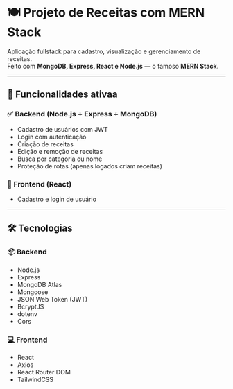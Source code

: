 # 🍽️ Projeto de Receitas com MERN Stack

Aplicação fullstack para cadastro, visualização e gerenciamento de receitas.  
Feito com **MongoDB, Express, React e Node.js** — o famoso **MERN Stack**.

---

## 🚀 Funcionalidades ativaa

### ✅ Backend (Node.js + Express + MongoDB)
- Cadastro de usuários com JWT
- Login com autenticação
- Criação de receitas
- Edição e remoção de receitas
- Busca por categoria ou nome
- Proteção de rotas (apenas logados criam receitas)

### 🎨 Frontend (React)
- Cadastro e login de usuário
<!-- - Tela de criar receita -->
<!-- - Lista de receitas públicas -->
<!-- - Visualização de detalhes de uma receita -->
<!-- - Layout responsivo -->

---

## 🛠️ Tecnologias

### 📦 Backend
- Node.js
- Express
- MongoDB Atlas
- Mongoose
- JSON Web Token (JWT)
- BcryptJS
- dotenv
- Cors

### 💻 Frontend
- React
- Axios
- React Router DOM
- TailwindCSS 